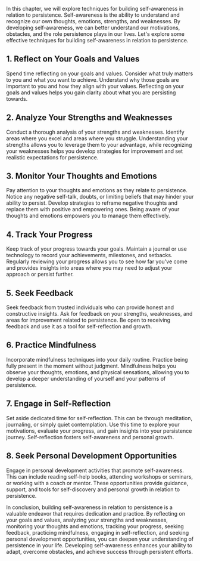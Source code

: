 
In this chapter, we will explore techniques for building self-awareness in relation to persistence. Self-awareness is the ability to understand and recognize our own thoughts, emotions, strengths, and weaknesses. By developing self-awareness, we can better understand our motivations, obstacles, and the role persistence plays in our lives. Let's explore some effective techniques for building self-awareness in relation to persistence.

## 1\. Reflect on Your Goals and Values

Spend time reflecting on your goals and values. Consider what truly matters to you and what you want to achieve. Understand why those goals are important to you and how they align with your values. Reflecting on your goals and values helps you gain clarity about what you are persisting towards.

## 2\. Analyze Your Strengths and Weaknesses

Conduct a thorough analysis of your strengths and weaknesses. Identify areas where you excel and areas where you struggle. Understanding your strengths allows you to leverage them to your advantage, while recognizing your weaknesses helps you develop strategies for improvement and set realistic expectations for persistence.

## 3\. Monitor Your Thoughts and Emotions

Pay attention to your thoughts and emotions as they relate to persistence. Notice any negative self-talk, doubts, or limiting beliefs that may hinder your ability to persist. Develop strategies to reframe negative thoughts and replace them with positive and empowering ones. Being aware of your thoughts and emotions empowers you to manage them effectively.

## 4\. Track Your Progress

Keep track of your progress towards your goals. Maintain a journal or use technology to record your achievements, milestones, and setbacks. Regularly reviewing your progress allows you to see how far you've come and provides insights into areas where you may need to adjust your approach or persist further.

## 5\. Seek Feedback

Seek feedback from trusted individuals who can provide honest and constructive insights. Ask for feedback on your strengths, weaknesses, and areas for improvement related to persistence. Be open to receiving feedback and use it as a tool for self-reflection and growth.

## 6\. Practice Mindfulness

Incorporate mindfulness techniques into your daily routine. Practice being fully present in the moment without judgment. Mindfulness helps you observe your thoughts, emotions, and physical sensations, allowing you to develop a deeper understanding of yourself and your patterns of persistence.

## 7\. Engage in Self-Reflection

Set aside dedicated time for self-reflection. This can be through meditation, journaling, or simply quiet contemplation. Use this time to explore your motivations, evaluate your progress, and gain insights into your persistence journey. Self-reflection fosters self-awareness and personal growth.

## 8\. Seek Personal Development Opportunities

Engage in personal development activities that promote self-awareness. This can include reading self-help books, attending workshops or seminars, or working with a coach or mentor. These opportunities provide guidance, support, and tools for self-discovery and personal growth in relation to persistence.

In conclusion, building self-awareness in relation to persistence is a valuable endeavor that requires dedication and practice. By reflecting on your goals and values, analyzing your strengths and weaknesses, monitoring your thoughts and emotions, tracking your progress, seeking feedback, practicing mindfulness, engaging in self-reflection, and seeking personal development opportunities, you can deepen your understanding of persistence in your life. Developing self-awareness enhances your ability to adapt, overcome obstacles, and achieve success through persistent efforts.
